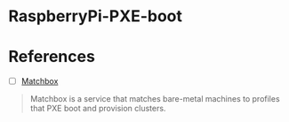 # RaspberryPi-PXE-boot


# References

- [ ] [Matchbox](https://matchbox.psdn.io/)
 > Matchbox is a service that matches bare-metal machines to profiles that PXE boot and provision clusters.
